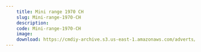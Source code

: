 ```yaml
---
    title: Mini range 1970 CH
    slug: Mini-range-1970-CH
    description:
    code: Mini-range-1970-CH
    image:
    download: https://cmdiy-archive.s3.us-east-1.amazonaws.com/adverts/documents/Mini+range+1970+CH.pdf
---
```

<!-- Content of the page -->

##
        